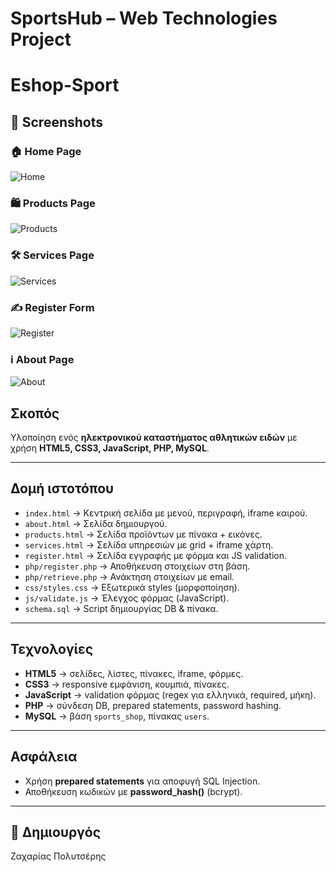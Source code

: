 #  SportsHub – Web Technologies Project

# Eshop-Sport

## 📸 Screenshots

### 🏠 Home Page
![Home](https://github.com/ImZaharias/Eshop-Sport/blob/main/1.png)

### 🛍️ Products Page
![Products](https://github.com/ImZaharias/Eshop-Sport/blob/main/2.png)

### 🛠️ Services Page
![Services](https://github.com/ImZaharias/Eshop-Sport/blob/main/3.png)

### ✍️ Register Form
![Register](https://github.com/ImZaharias/Eshop-Sport/blob/main/4.png)

### ℹ️ About Page
![About](https://github.com/ImZaharias/Eshop-Sport/blob/main/5.png)


##  Σκοπός
Υλοποίηση ενός **ηλεκτρονικού καταστήματος αθλητικών ειδών** με χρήση **HTML5, CSS3, JavaScript, PHP, MySQL**.

---

##  Δομή ιστοτόπου
- `index.html` → Κεντρική σελίδα με μενού, περιγραφή, iframe καιρού.
- `about.html` → Σελίδα δημιουργού.
- `products.html` → Σελίδα προϊόντων με πίνακα + εικόνες.
- `services.html` → Σελίδα υπηρεσιών με grid + iframe χάρτη.
- `register.html` → Σελίδα εγγραφής με φόρμα και JS validation.
- `php/register.php` → Αποθήκευση στοιχείων στη βάση.
- `php/retrieve.php` → Ανάκτηση στοιχείων με email.
- `css/styles.css` → Εξωτερικά styles (μορφοποίηση).
- `js/validate.js` → Έλεγχος φόρμας (JavaScript).
- `schema.sql` → Script δημιουργίας DB & πίνακα.

---

##  Τεχνολογίες
- **HTML5** → σελίδες, λίστες, πίνακες, iframe, φόρμες.
- **CSS3** → responsive εμφάνιση, κουμπιά, πίνακες.
- **JavaScript** → validation φόρμας (regex για ελληνικά, required, μήκη).
- **PHP** → σύνδεση DB, prepared statements, password hashing.
- **MySQL** → βάση `sports_shop`, πίνακας `users`.

---

##  Ασφάλεια
- Χρήση **prepared statements** για αποφυγή SQL Injection.
- Αποθήκευση κωδικών με **password_hash()** (bcrypt).

---

## 👤 Δημιουργός
Ζαχαρίας Πολυτσέρης
